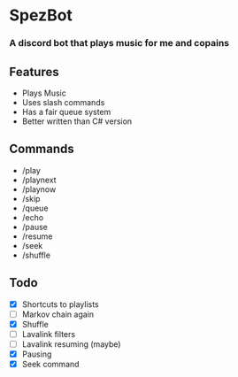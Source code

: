 # SpezBot
### A discord bot that plays music for me and copains

## Features
- Plays Music
- Uses slash commands
- Has a fair queue system
- Better written than C# version

## Commands
- /play
- /playnext
- /playnow
- /skip
- /queue
- /echo
- /pause
- /resume
- /seek
- /shuffle

## Todo
- [x] Shortcuts to playlists
- [ ] Markov chain again
- [x] Shuffle
- [ ] Lavalink filters
- [ ] Lavalink resuming (maybe)
- [x] Pausing
- [x] Seek command